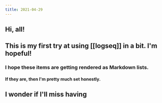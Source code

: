 ```yaml
---
title: 2021-04-29
---
```


## Hi, all!
## This is my first try at using [[logseq]] in a bit. I'm hopeful!
### I hope these items are getting rendered as Markdown lists.
#### If they are, then I'm pretty much set honestly.
## I wonder if I'll miss having
